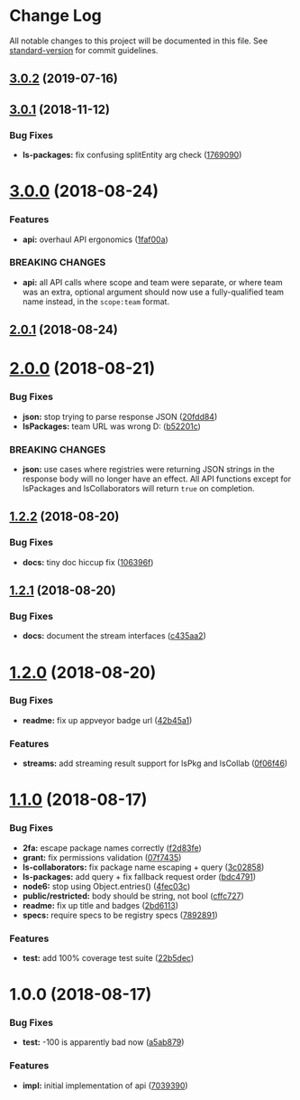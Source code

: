 # Change Log

All notable changes to this project will be documented in this file.
See [standard-version](https://github.com/conventional-changelog/standard-version) for commit guidelines.

<a name="3.0.2"></a>

## [3.0.2](https://github.com/npm/libnpmaccess/compare/v3.0.1...v3.0.2) (2019-07-16)

<a name="3.0.1"></a>

## [3.0.1](https://github.com/npm/libnpmaccess/compare/v3.0.0...v3.0.1) (2018-11-12)

### Bug Fixes

* **ls-packages:** fix confusing splitEntity arg check ([1769090](https://github.com/npm/libnpmaccess/commit/1769090))

<a name="3.0.0"></a>

# [3.0.0](https://github.com/npm/libnpmaccess/compare/v2.0.1...v3.0.0) (2018-08-24)

### Features

* **api:** overhaul API ergonomics ([1faf00a](https://github.com/npm/libnpmaccess/commit/1faf00a))

### BREAKING CHANGES

* **api:** all API calls where scope and team were separate, or where team was an extra, optional argument should now
  use a fully-qualified team name instead, in the `scope:team` format.

<a name="2.0.1"></a>

## [2.0.1](https://github.com/npm/libnpmaccess/compare/v2.0.0...v2.0.1) (2018-08-24)

<a name="2.0.0"></a>

# [2.0.0](https://github.com/npm/libnpmaccess/compare/v1.2.2...v2.0.0) (2018-08-21)

### Bug Fixes

* **json:** stop trying to parse response JSON ([20fdd84](https://github.com/npm/libnpmaccess/commit/20fdd84))
* **lsPackages:** team URL was wrong D: ([b52201c](https://github.com/npm/libnpmaccess/commit/b52201c))

### BREAKING CHANGES

* **json:** use cases where registries were returning JSON strings in the response body will no longer have an effect.
  All API functions except for lsPackages and lsCollaborators will return
  `true` on completion.

<a name="1.2.2"></a>

## [1.2.2](https://github.com/npm/libnpmaccess/compare/v1.2.1...v1.2.2) (2018-08-20)

### Bug Fixes

* **docs:** tiny doc hiccup fix ([106396f](https://github.com/npm/libnpmaccess/commit/106396f))

<a name="1.2.1"></a>

## [1.2.1](https://github.com/npm/libnpmaccess/compare/v1.2.0...v1.2.1) (2018-08-20)

### Bug Fixes

* **docs:** document the stream interfaces ([c435aa2](https://github.com/npm/libnpmaccess/commit/c435aa2))

<a name="1.2.0"></a>

# [1.2.0](https://github.com/npm/libnpmaccess/compare/v1.1.0...v1.2.0) (2018-08-20)

### Bug Fixes

* **readme:** fix up appveyor badge url ([42b45a1](https://github.com/npm/libnpmaccess/commit/42b45a1))

### Features

* **streams:** add streaming result support for lsPkg and
  lsCollab ([0f06f46](https://github.com/npm/libnpmaccess/commit/0f06f46))

<a name="1.1.0"></a>

# [1.1.0](https://github.com/npm/libnpmaccess/compare/v1.0.0...v1.1.0) (2018-08-17)

### Bug Fixes

* **2fa:** escape package names correctly ([f2d83fe](https://github.com/npm/libnpmaccess/commit/f2d83fe))
* **grant:** fix permissions validation ([07f7435](https://github.com/npm/libnpmaccess/commit/07f7435))
* **ls-collaborators:** fix package name escaping +
  query ([3c02858](https://github.com/npm/libnpmaccess/commit/3c02858))
* **ls-packages:** add query + fix fallback request
  order ([bdc4791](https://github.com/npm/libnpmaccess/commit/bdc4791))
* **node6:** stop using Object.entries() ([4fec03c](https://github.com/npm/libnpmaccess/commit/4fec03c))
* **public/restricted:** body should be string, not bool ([cffc727](https://github.com/npm/libnpmaccess/commit/cffc727))
* **readme:** fix up title and badges ([2bd6113](https://github.com/npm/libnpmaccess/commit/2bd6113))
* **specs:** require specs to be registry specs ([7892891](https://github.com/npm/libnpmaccess/commit/7892891))

### Features

* **test:** add 100% coverage test suite ([22b5dec](https://github.com/npm/libnpmaccess/commit/22b5dec))

<a name="1.0.0"></a>

# 1.0.0 (2018-08-17)

### Bug Fixes

* **test:** -100 is apparently bad now ([a5ab879](https://github.com/npm/libnpmaccess/commit/a5ab879))

### Features

* **impl:** initial implementation of api ([7039390](https://github.com/npm/libnpmaccess/commit/7039390))
